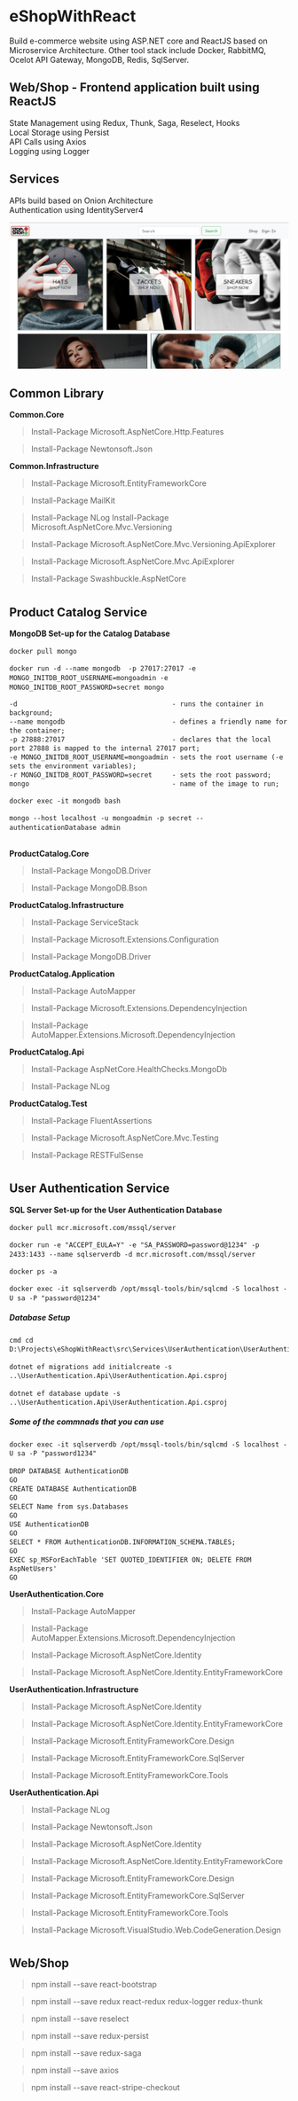 # eShopWithReact
Build e-commerce website using ASP.NET core and ReactJS based on Microservice Architecture.
Other tool stack include Docker, RabbitMQ, Ocelot API Gateway, MongoDB, Redis, SqlServer.

## Web/Shop - Frontend application built using ReactJS
State Management using Redux, Thunk, Saga, Reselect, Hooks \
Local Storage using Persist \
API Calls using Axios \
Logging using Logger

## Services
APIs build based on Onion Architecture\
Authentication using IdentityServer4

![plot](./src/Web/Shop/ClientApp/src/assets/eShop-Website.PNG)

## Common Library

**Common.Core**

>Install-Package Microsoft.AspNetCore.Http.Features

>Install-Package Newtonsoft.Json

**Common.Infrastructure**

>Install-Package Microsoft.EntityFrameworkCore

>Install-Package MailKit

>Install-Package NLog
>Install-Package Microsoft.AspNetCore.Mvc.Versioning

>Install-Package Microsoft.AspNetCore.Mvc.Versioning.ApiExplorer

>Install-Package Microsoft.AspNetCore.Mvc.ApiExplorer

>Install-Package Swashbuckle.AspNetCore

#

## Product Catalog Service

**MongoDB Set-up for the Catalog Database**


` docker pull mongo `

` docker run -d --name mongodb  -p 27017:27017 -e MONGO_INITDB_ROOT_USERNAME=mongoadmin -e MONGO_INITDB_ROOT_PASSWORD=secret mongo `


```
-d                                       - runs the container in background;
--name mongodb                           - defines a friendly name for the container;
-p 27888:27017                           - declares that the local port 27888 is mapped to the internal 27017 port;
-e MONGO_INITDB_ROOT_USERNAME=mongoadmin - sets the root username (-e sets the environment variables);
-r MONGO_INITDB_ROOT_PASSWORD=secret     - sets the root password;
mongo                                    - name of the image to run;
```


` docker exec -it mongodb bash `


` mongo --host localhost -u mongoadmin -p secret --authenticationDatabase admin `


\
**ProductCatalog.Core**

>Install-Package MongoDB.Driver

>Install-Package MongoDB.Bson

**ProductCatalog.Infrastructure**

>Install-Package ServiceStack

>Install-Package Microsoft.Extensions.Configuration

>Install-Package MongoDB.Driver

**ProductCatalog.Application**

>Install-Package AutoMapper

>Install-Package Microsoft.Extensions.DependencyInjection

>Install-Package AutoMapper.Extensions.Microsoft.DependencyInjection

**ProductCatalog.Api**

>Install-Package AspNetCore.HealthChecks.MongoDb

>Install-Package NLog

**ProductCatalog.Test**

>Install-Package FluentAssertions

>Install-Package Microsoft.AspNetCore.Mvc.Testing

>Install-Package RESTFulSense


#

## User Authentication Service

**SQL Server Set-up for the User Authentication Database**

` docker pull mcr.microsoft.com/mssql/server ` 

` docker run -e "ACCEPT_EULA=Y" -e "SA_PASSWORD=password@1234" -p 2433:1433 --name sqlserverdb -d mcr.microsoft.com/mssql/server ` 

` docker ps -a ` 

` docker exec -it sqlserverdb /opt/mssql-tools/bin/sqlcmd -S localhost -U sa -P "password@1234" ` 


##### Database Setup

```
cmd cd D:\Projects\eShopWithReact\src\Services\UserAuthentication\UserAuthentication.Infrastructure

dotnet ef migrations add initialcreate -s ..\UserAuthentication.Api\UserAuthentication.Api.csproj

dotnet ef database update -s ..\UserAuthentication.Api\UserAuthentication.Api.csproj
```

##### Some of the commnads that you can use
```
docker exec -it sqlserverdb /opt/mssql-tools/bin/sqlcmd -S localhost -U sa -P "password1234"

DROP DATABASE AuthenticationDB
GO
CREATE DATABASE AuthenticationDB
GO
SELECT Name from sys.Databases
GO
USE AuthenticationDB
GO
SELECT * FROM AuthenticationDB.INFORMATION_SCHEMA.TABLES;
GO
EXEC sp_MSForEachTable 'SET QUOTED_IDENTIFIER ON; DELETE FROM AspNetUsers'
GO
```

**UserAuthentication.Core**

>Install-Package AutoMapper

>Install-Package AutoMapper.Extensions.Microsoft.DependencyInjection

>Install-Package Microsoft.AspNetCore.Identity

>Install-Package Microsoft.AspNetCore.Identity.EntityFrameworkCore


**UserAuthentication.Infrastructure**

>Install-Package Microsoft.AspNetCore.Identity

>Install-Package Microsoft.AspNetCore.Identity.EntityFrameworkCore

>Install-Package Microsoft.EntityFrameworkCore.Design

>Install-Package Microsoft.EntityFrameworkCore.SqlServer

>Install-Package Microsoft.EntityFrameworkCore.Tools

**UserAuthentication.Api**

>Install-Package NLog

>Install-Package Newtonsoft.Json

>Install-Package Microsoft.AspNetCore.Identity

>Install-Package Microsoft.AspNetCore.Identity.EntityFrameworkCore


>Install-Package Microsoft.EntityFrameworkCore.Design

>Install-Package Microsoft.EntityFrameworkCore.SqlServer

>Install-Package Microsoft.EntityFrameworkCore.Tools

>Install-Package Microsoft.VisualStudio.Web.CodeGeneration.Design

#

## Web/Shop

>npm install --save react-bootstrap

>npm install --save redux react-redux redux-logger redux-thunk

>npm install --save reselect

>npm install --save redux-persist

>npm install --save redux-saga

>npm install --save axios

>npm install --save react-stripe-checkout

#

